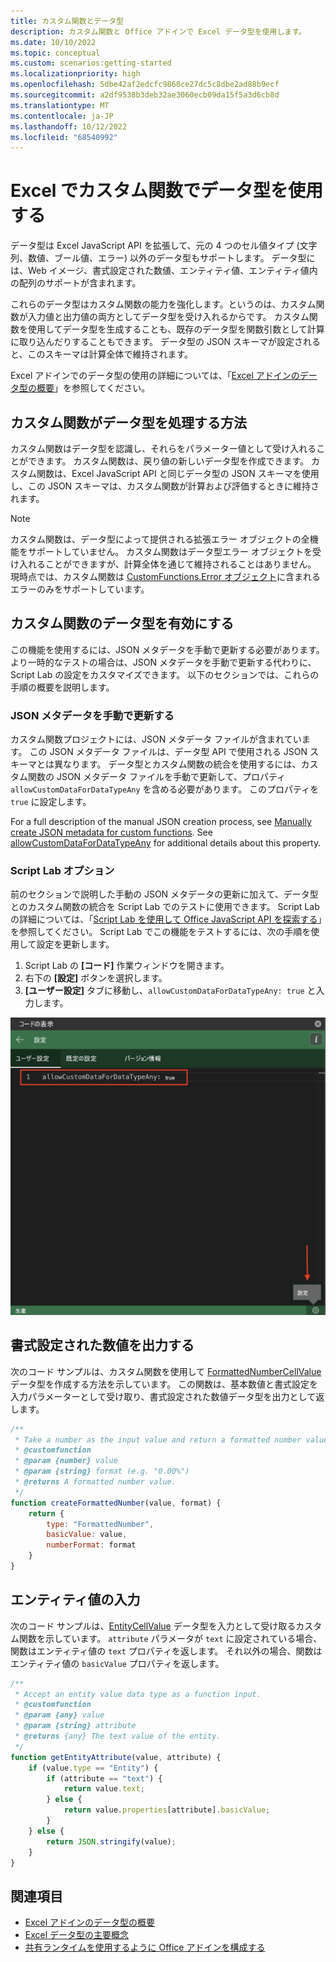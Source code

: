 ```yaml
---
title: カスタム関数とデータ型
description: カスタム関数と Office アドインで Excel データ型を使用します。
ms.date: 10/10/2022
ms.topic: conceptual
ms.custom: scenarios:getting-started
ms.localizationpriority: high
ms.openlocfilehash: 5dbe42af2edcfc9860ce27dc5c8dbe2ad88b9ecf
ms.sourcegitcommit: a2df9538b3deb32ae3060ecb09da15f5a3d6cb8d
ms.translationtype: MT
ms.contentlocale: ja-JP
ms.lasthandoff: 10/12/2022
ms.locfileid: "68540992"
---
```

# <a name="use-data-types-with-custom-functions-in-excel"></a>Excel でカスタム関数でデータ型を使用する

データ型は Excel JavaScript API を拡張して、元の 4 つのセル値タイプ (文字列、数値、ブール値、エラー) 以外のデータ型もサポートします。 データ型には、Web イメージ、書式設定された数値、エンティティ値、エンティティ値内の配列のサポートが含まれます。

これらのデータ型はカスタム関数の能力を強化します。というのは、カスタム関数が入力値と出力値の両方としてデータ型を受け入れるからです。 カスタム関数を使用してデータ型を生成することも、既存のデータ型を関数引数として計算に取り込んだりすることもできます。 データ型の JSON スキーマが設定されると、このスキーマは計算全体で維持されます。

Excel アドインでのデータ型の使用の詳細については、「[Excel アドインのデータ型の概要](excel-data-types-overview.md)」を参照してください。

## <a name="how-custom-functions-handle-data-types"></a>カスタム関数がデータ型を処理する方法

カスタム関数はデータ型を認識し、それらをパラメーター値として受け入れることができます。 カスタム関数は、戻り値の新しいデータ型を作成できます。 カスタム関数は、Excel JavaScript API と同じデータ型の JSON スキーマを使用し、この JSON スキーマは、カスタム関数が計算および評価するときに維持されます。

> [!NOTE]
> カスタム関数は、データ型によって提供される拡張エラー オブジェクトの全機能をサポートしていません。 カスタム関数はデータ型エラー オブジェクトを受け入れることができますが、計算全体を通じて維持されることはありません。 現時点では、カスタム関数は [CustomFunctions.Error オブジェクト](custom-functions-errors.md)に含まれるエラーのみをサポートしています。

## <a name="enable-data-types-for-custom-functions"></a>カスタム関数のデータ型を有効にする

この機能を使用するには、JSON メタデータを手動で更新する必要があります。 より一時的なテストの場合は、JSON メタデータを手動で更新する代わりに、Script Lab の設定をカスタマイズできます。 以下のセクションでは、これらの手順の概要を説明します。

### <a name="manually-update-json-metadata"></a>JSON メタデータを手動で更新する

カスタム関数プロジェクトには、JSON メタデータ ファイルが含まれています。 この JSON メタデータ ファイルは、データ型 API で使用される JSON スキーマとは異なります。 データ型とカスタム関数の統合を使用するには、カスタム関数の JSON メタデータ ファイルを手動で更新して、プロパティ `allowCustomDataForDataTypeAny` を含める必要があります。 このプロパティを `true` に設定します。

For a full description of the manual JSON creation process, see [Manually create JSON metadata for custom functions](custom-functions-json.md). See [allowCustomDataForDataTypeAny](custom-functions-json.md#allowcustomdatafordatatypeany) for additional details about this property.

### <a name="script-lab-option"></a>Script Lab オプション

前のセクションで説明した手動の JSON メタデータの更新に加えて、データ型とのカスタム関数の統合を Script Lab でのテストに使用できます。 Script Lab の詳細については、「[Script Lab を使用して Office JavaScript API を探索する](../overview/explore-with-script-lab.md)」を参照してください。 Script Lab でこの機能をテストするには、次の手順を使用して設定を更新します。

1. Script Lab の **[コード]** 作業ウィンドウを開きます。
1. 右下の **[設定]** ボタンを選択します。
1. **[ユーザー設定]** タブに移動し、`allowCustomDataForDataTypeAny: true` と入力します。

![Script Lab でカスタム関数のデータ型を有効にする手順を示すスクリーンショット。](../images/custom-functions-script-lab-data-type.png)

## <a name="output-a-formatted-number-value"></a>書式設定された数値を出力する

次のコード サンプルは、カスタム関数を使用して [FormattedNumberCellValue](/javascript/api/excel/excel.formattednumbercellvalue) データ型を作成する方法を示しています。 この関数は、基本数値と書式設定を入力パラメーターとして受け取り、書式設定された数値データ型を出力として返します。

```js
/**
 * Take a number as the input value and return a formatted number value as the output.
 * @customfunction
 * @param {number} value
 * @param {string} format (e.g. "0.00%")
 * @returns A formatted number value.
 */
function createFormattedNumber(value, format) {
    return {
        type: "FormattedNumber",
        basicValue: value,
        numberFormat: format
    }
}
```

## <a name="input-an-entity-value"></a>エンティティ値の入力

次のコード サンプルは、[EntityCellValue](/javascript/api/excel/excel.entitycellvalue) データ型を入力として受け取るカスタム関数を示しています。 `attribute` パラメータが `text` に設定されている場合、関数はエンティティ値の `text` プロパティを返します。 それ以外の場合、関数はエンティティ値の `basicValue` プロパティを返します。

```js
/**
 * Accept an entity value data type as a function input.
 * @customfunction
 * @param {any} value
 * @param {string} attribute
 * @returns {any} The text value of the entity.
 */
function getEntityAttribute(value, attribute) {
    if (value.type == "Entity") {
        if (attribute == "text") {
            return value.text;
        } else {
            return value.properties[attribute].basicValue;
        }
    } else {
        return JSON.stringify(value);
    }
}
```

## <a name="see-also"></a>関連項目

* [Excel アドインのデータ型の概要](excel-data-types-overview.md)
* [Excel データ型の主要概念](excel-data-types-concepts.md)
* [共有ランタイムを使用するように Office アドインを構成する](../develop/configure-your-add-in-to-use-a-shared-runtime.md)
